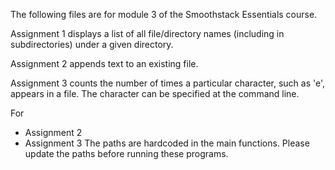 The following files are for module 3 of the Smoothstack Essentials course.

Assignment 1 displays a list of all file/directory names (including in subdirectories) under a given directory.

Assignment 2 appends text to an existing file.

Assignment 3 counts the number of times a particular character, such as 'e', appears in a file. The character can be specified at the command line.

For
- Assignment 2
- Assignment 3
The paths are hardcoded in the main functions. Please update the paths before running these programs.